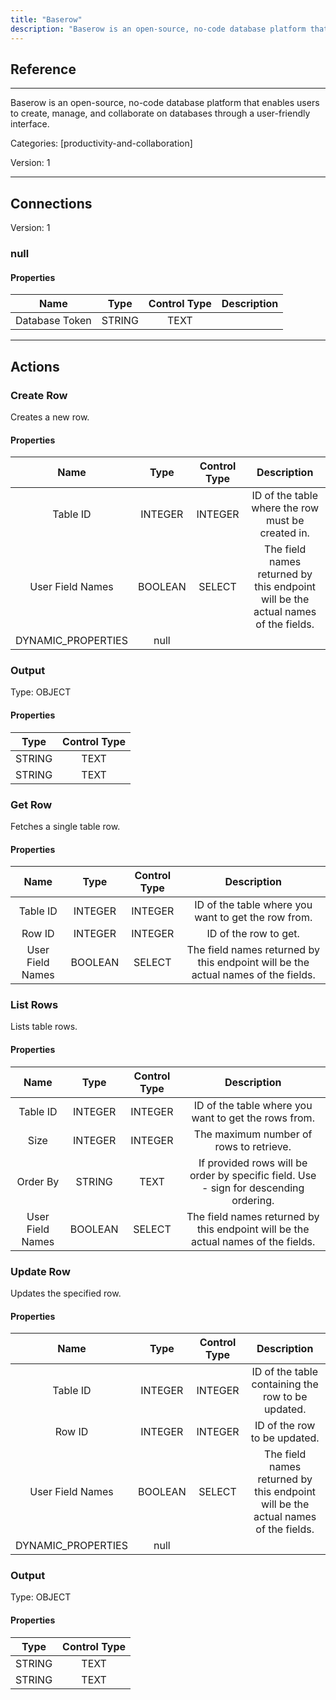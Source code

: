 ```yaml
---
title: "Baserow"
description: "Baserow is an open-source, no-code database platform that enables users to create, manage, and collaborate on databases through a user-friendly interface."
---
```

## Reference
<hr />

Baserow is an open-source, no-code database platform that enables users to create, manage, and collaborate on databases through a user-friendly interface.


Categories: [productivity-and-collaboration]


Version: 1

<hr />



## Connections

Version: 1


### null

#### Properties

|      Name      |     Type     |     Control Type     |     Description     |
|:--------------:|:------------:|:--------------------:|:-------------------:|
| Database Token | STRING | TEXT  |  |





<hr />





## Actions


### Create Row
Creates a new row.

#### Properties

|      Name      |     Type     |     Control Type     |     Description     |
|:--------------:|:------------:|:--------------------:|:-------------------:|
| Table ID | INTEGER | INTEGER  |  ID of the table where the row must be created in.  |
| User Field Names | BOOLEAN | SELECT  |  The field names returned by this endpoint will be the actual names of the fields.  |
| DYNAMIC_PROPERTIES | null  |


### Output



Type: OBJECT


#### Properties

|     Type     |     Control Type     |
|:------------:|:--------------------:|
| STRING | TEXT  |
| STRING | TEXT  |






### Get Row
Fetches a single table row.

#### Properties

|      Name      |     Type     |     Control Type     |     Description     |
|:--------------:|:------------:|:--------------------:|:-------------------:|
| Table ID | INTEGER | INTEGER  |  ID of the table where you want to get the row from.  |
| Row ID | INTEGER | INTEGER  |  ID of the row to get.  |
| User Field Names | BOOLEAN | SELECT  |  The field names returned by this endpoint will be the actual names of the fields.  |




### List Rows
Lists table rows.

#### Properties

|      Name      |     Type     |     Control Type     |     Description     |
|:--------------:|:------------:|:--------------------:|:-------------------:|
| Table ID | INTEGER | INTEGER  |  ID of the table where you want to get the rows from.  |
| Size | INTEGER | INTEGER  |  The maximum number of rows to retrieve.  |
| Order By | STRING | TEXT  |  If provided rows will be order by specific field. Use - sign for descending ordering.  |
| User Field Names | BOOLEAN | SELECT  |  The field names returned by this endpoint will be the actual names of the fields.  |




### Update Row
Updates the specified row.

#### Properties

|      Name      |     Type     |     Control Type     |     Description     |
|:--------------:|:------------:|:--------------------:|:-------------------:|
| Table ID | INTEGER | INTEGER  |  ID of the table containing the row to be updated.  |
| Row ID | INTEGER | INTEGER  |  ID of the row to be updated.  |
| User Field Names | BOOLEAN | SELECT  |  The field names returned by this endpoint will be the actual names of the fields.  |
| DYNAMIC_PROPERTIES | null  |


### Output



Type: OBJECT


#### Properties

|     Type     |     Control Type     |
|:------------:|:--------------------:|
| STRING | TEXT  |
| STRING | TEXT  |






